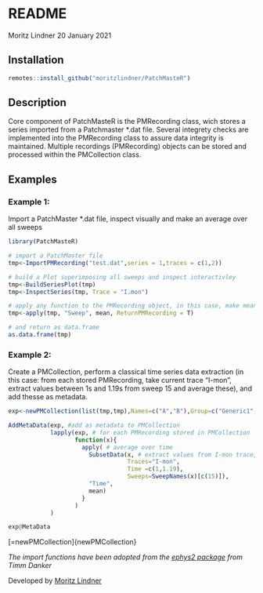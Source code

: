 README
================
Moritz Lindner
20 January 2021

## Installation

``` r
remotes::install_github("moritzlindner/PatchMasteR")
```

## Description

Core component of PatchMasteR is the PMRecording class, wich stores a
series imported from a Patchmaster \*.dat file. Several integrety checks
are implemented into the PMRecording class to assure data integrity is
maintained. Multiple recordings (PMRecording) objects can be stored and
processed within the PMCollection class.

## Examples

### Example 1:

Import a PatchMaster \*.dat file, inspect visually and make an average
over all sweeps

``` r
library(PatchMasteR)

# import a PatchMaster file
tmp<-ImportPMRecording("test.dat",series = 1,traces = c(1,2))

# build a Plot superimposing all sweeps and inspect interactivley
tmp<-BuildSeriesPlot(tmp)
tmp<-InspectSeries(tmp, Trace = "I.mon")

# apply any function to the PMRecording object, in this case, make mean over all sweeps
tmp<-apply(tmp, "Sweep", mean, ReturnPMRecording = T)

# and return as data.frame
as.data.frame(tmp)
```

### Example 2:

Create a PMCollection, perform a classical time series data extraction
(in this case: from each stored PMRecording, take current trace “I-mon”,
extract values between 1s and 1.19s from sweep 15 and average these),
and add thesse as metadata.

``` r
exp<-newPMCollection(list(tmp,tmp),Names=c("A","B"),Group=c("Generic1","Generic2"))

AddMetaData(exp, #add as metadata to PMCollection
            lapply(exp, # for each PMRecording stored in PMCollection
                   function(x){
                     apply( # average over time
                       SubsetData(x, # extract values from I-mon trace, Sweep 15, between 1 and 1.19 s only 
                                  Traces="I-mon",
                                  Time =c(1,1.19),
                                  Sweeps=SweepNames(x)[c(15)]),
                       "Time",
                       mean)
                     }
                   )
            )

exp@MetaData
```

\[=newPMCollection\]{newPMCollection}

*The import functions have been adopted from the [ephys2
package](https://github.com/tdanker/ephys2) from Timm Danker*

Developed by [Moritz
Lindner](https://www.uni-marburg.de/en/fb20/departments/physiology/research/dominik-oliver-lab/research2/retinal-physiology-and-gene-therapy)
